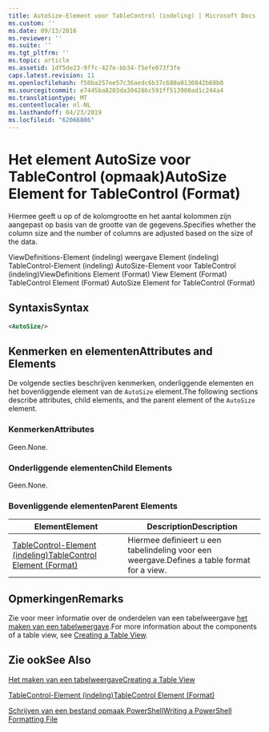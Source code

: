 ```yaml
---
title: AutoSize-Element voor TableControl (indeling) | Microsoft Docs
ms.custom: ''
ms.date: 09/13/2016
ms.reviewer: ''
ms.suite: ''
ms.tgt_pltfrm: ''
ms.topic: article
ms.assetid: 1df5de23-9ffc-427e-bb34-f5efe073f3fe
caps.latest.revision: 11
ms.openlocfilehash: f50ba257ee57c36aedc6b37c680a0130842b69b0
ms.sourcegitcommit: e7445ba8203da304286c591ff513900ad1c244a4
ms.translationtype: MT
ms.contentlocale: nl-NL
ms.lasthandoff: 04/23/2019
ms.locfileid: "62066886"
---
```

# <a name="autosize-element-for-tablecontrol-format"></a><span data-ttu-id="ef512-102">Het element AutoSize voor TableControl (opmaak)</span><span class="sxs-lookup"><span data-stu-id="ef512-102">AutoSize Element for TableControl (Format)</span></span>

<span data-ttu-id="ef512-103">Hiermee geeft u op of de kolomgrootte en het aantal kolommen zijn aangepast op basis van de grootte van de gegevens.</span><span class="sxs-lookup"><span data-stu-id="ef512-103">Specifies whether the column size and the number of columns are adjusted based on the size of the data.</span></span>

<span data-ttu-id="ef512-104">ViewDefinitions-Element (indeling) weergave Element (indeling) TableControl-Element (indeling) AutoSize-Element voor TableControl (indeling)</span><span class="sxs-lookup"><span data-stu-id="ef512-104">ViewDefinitions Element (Format) View Element (Format) TableControl Element (Format) AutoSize Element for TableControl (Format)</span></span>

## <a name="syntax"></a><span data-ttu-id="ef512-105">Syntaxis</span><span class="sxs-lookup"><span data-stu-id="ef512-105">Syntax</span></span>

```xml
<AutoSize/>
```

## <a name="attributes-and-elements"></a><span data-ttu-id="ef512-106">Kenmerken en elementen</span><span class="sxs-lookup"><span data-stu-id="ef512-106">Attributes and Elements</span></span>

<span data-ttu-id="ef512-107">De volgende secties beschrijven kenmerken, onderliggende elementen en het bovenliggende element van de `AutoSize` element.</span><span class="sxs-lookup"><span data-stu-id="ef512-107">The following sections describe attributes, child elements, and the parent element of the `AutoSize` element.</span></span>

### <a name="attributes"></a><span data-ttu-id="ef512-108">Kenmerken</span><span class="sxs-lookup"><span data-stu-id="ef512-108">Attributes</span></span>

<span data-ttu-id="ef512-109">Geen.</span><span class="sxs-lookup"><span data-stu-id="ef512-109">None.</span></span>

### <a name="child-elements"></a><span data-ttu-id="ef512-110">Onderliggende elementen</span><span class="sxs-lookup"><span data-stu-id="ef512-110">Child Elements</span></span>

<span data-ttu-id="ef512-111">Geen.</span><span class="sxs-lookup"><span data-stu-id="ef512-111">None.</span></span>

### <a name="parent-elements"></a><span data-ttu-id="ef512-112">Bovenliggende elementen</span><span class="sxs-lookup"><span data-stu-id="ef512-112">Parent Elements</span></span>

|<span data-ttu-id="ef512-113">Element</span><span class="sxs-lookup"><span data-stu-id="ef512-113">Element</span></span>|<span data-ttu-id="ef512-114">Description</span><span class="sxs-lookup"><span data-stu-id="ef512-114">Description</span></span>|
|-------------|-----------------|
|[<span data-ttu-id="ef512-115">TableControl-Element (indeling)</span><span class="sxs-lookup"><span data-stu-id="ef512-115">TableControl Element (Format)</span></span>](./tablecontrol-element-format.md)|<span data-ttu-id="ef512-116">Hiermee definieert u een tabelindeling voor een weergave.</span><span class="sxs-lookup"><span data-stu-id="ef512-116">Defines a table format for a view.</span></span>|

## <a name="remarks"></a><span data-ttu-id="ef512-117">Opmerkingen</span><span class="sxs-lookup"><span data-stu-id="ef512-117">Remarks</span></span>

<span data-ttu-id="ef512-118">Zie voor meer informatie over de onderdelen van een tabelweergave [het maken van een tabelweergave](./creating-a-table-view.md).</span><span class="sxs-lookup"><span data-stu-id="ef512-118">For more information about the components of a table view, see [Creating a Table View](./creating-a-table-view.md).</span></span>

## <a name="see-also"></a><span data-ttu-id="ef512-119">Zie ook</span><span class="sxs-lookup"><span data-stu-id="ef512-119">See Also</span></span>

[<span data-ttu-id="ef512-120">Het maken van een tabelweergave</span><span class="sxs-lookup"><span data-stu-id="ef512-120">Creating a Table View</span></span>](./creating-a-table-view.md)

[<span data-ttu-id="ef512-121">TableControl-Element (indeling)</span><span class="sxs-lookup"><span data-stu-id="ef512-121">TableControl Element (Format)</span></span>](./tablecontrol-element-format.md)

[<span data-ttu-id="ef512-122">Schrijven van een bestand opmaak PowerShell</span><span class="sxs-lookup"><span data-stu-id="ef512-122">Writing a PowerShell Formatting File</span></span>](./writing-a-powershell-formatting-file.md)
